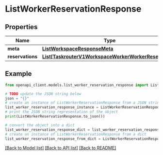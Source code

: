 # ListWorkerReservationResponse


## Properties

Name | Type | Description | Notes
------------ | ------------- | ------------- | -------------
**meta** | [**ListWorkspaceResponseMeta**](ListWorkspaceResponseMeta.md) |  | [optional] 
**reservations** | [**List[TaskrouterV1WorkspaceWorkerWorkerReservation]**](TaskrouterV1WorkspaceWorkerWorkerReservation.md) |  | [optional] 

## Example

```python
from openapi_client.models.list_worker_reservation_response import ListWorkerReservationResponse

# TODO update the JSON string below
json = "{}"
# create an instance of ListWorkerReservationResponse from a JSON string
list_worker_reservation_response_instance = ListWorkerReservationResponse.from_json(json)
# print the JSON string representation of the object
print(ListWorkerReservationResponse.to_json())

# convert the object into a dict
list_worker_reservation_response_dict = list_worker_reservation_response_instance.to_dict()
# create an instance of ListWorkerReservationResponse from a dict
list_worker_reservation_response_from_dict = ListWorkerReservationResponse.from_dict(list_worker_reservation_response_dict)
```
[[Back to Model list]](../README.md#documentation-for-models) [[Back to API list]](../README.md#documentation-for-api-endpoints) [[Back to README]](../README.md)


